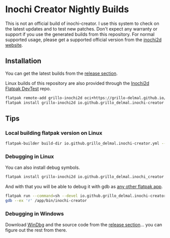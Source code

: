 # Inochi Creator Nightly Builds

This is not an official build of inochi-creator. I use this system to check on the latest updates and to test new patches.
Don't expect any warranty or support if you use the generated builds from this repository.
For normal supported usage, please get a supported official version from the [inochi2d website](https://inochi2d.com/#download).

## Installation

You can get the latest builds from the [release section](https://github.com/grillo-delmal/inochi-creator-nightly/releases/tag/nightly).

Linux builds of this repository are also provided through the [Inochi2d Flatpak DevTest](https://github.com/grillo-delmal/inochi2d-flatpak-devtest) repo.

```sh
flatpak remote-add grillo-inochi2d oci+https://grillo-delmal.github.io//inochi2d-flatpak-devtest
flatpak install grillo-inochi2d io.github.grillo_delmal.inochi-creator
```

## Tips

### Local building flatpak version on Linux

```sh
flatpak-builder build-dir io.github.grillo_delmal.inochi-creator.yml --force-clean
```

### Debugging in Linux

You can also install debug symbols.

```sh
flatpak install grillo-inochi2d io.github.grillo_delmal.inochi_creator.Debug
```

And with that you will be able to debug it with gdb as [any other flatpak app](https://docs.flatpak.org/en/latest/debugging.html).

```sh
flatpak run --command=sh --devel io.github.grillo_delmal.inochi-creator
gdb --ex 'r' /app/bin/inochi-creator
```
### Debugging in Windows

Download [WinDbg](http://www.windbg.org/) and the source code from the [release section](https://github.com/grillo-delmal/inochi-creator-nightly/releases/tag/nightly)... you can figure out the rest from there.
